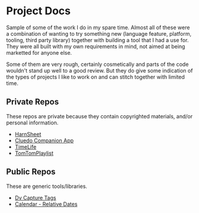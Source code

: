 # Project Docs
Sample of some of the work I do in my spare time. Almost all of these were a combination
of wanting to try something new (language feature, platform, tooling, third party library) together
with building a tool that I had a use for. They were all built with my own requirements in mind,
not aimed at being marketted for anyone else.

Some of them are very rough, certainly cosmetically and parts of the code wouldn't stand up
well to a good review. But they do give some indication of the types of projects I like to work
on and can stitch together with limited time.

## Private Repos
These repos are private because they contain copyrighted materials, and/or personal information.

* [HarnSheet](HarnSheet/ReadMe.md)
* [Cluedo Companion App](CluedoCompanion/ReadMe.md)
* [TimeLife](TimeLife/ReadMe.md)
* [TomTomPlaylist](TomTomPlaylist/ReadMe.md)

## Public Repos
These are generic tools/libraries.

* [Dv Capture Tags](https://dalkoran.github.io/DvCaptureTag)
* [Calendar - Relative Dates](https://github.com/dalkoran/CalendarTest)
